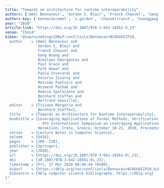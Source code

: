 ```yaml
---
title: "Towards an architecture for runtime interoperability"
authors: ['Amel Bennaceur', 'Gordon S. Blair', 'Franck Chauvel', 'Gang Huang 0001', 'Nikolaos Georgantas', 'Paul Grace', 'Falk Howar', 'Paola Inverardi', 'Valérie Issarny', 'Massimo Paolucci', 'Animesh Pathak', 'Romina Spalazzese', 'Bernhard Steffen', 'Bertrand Souville']
authors-key: ['bennaceuramel', 's.gordon', 'chauvelfranck', 'huanggang', 'georgantasnikolaos', 'gracepaul', 'howarfalk', 'inverardipaola', 'issarnyvalérie', 'paoluccimassimo', 'pathakanimesh', 'spalazzeseromina', 'steffenbernhard', 'souvillebertrand']
year: "2010"
article-link: "https://doi.org/10.1007/978-3-642-16561-0_23"
venue: "ISoLA"
bibex: "@inproceedings{DBLP:conf/isola/BennaceurBCHGGHIIP10,
  author    = {Amel Bennaceur and
               Gordon S. Blair and
               Franck Chauvel and
               Gang Huang and
               Nikolaos Georgantas and
               Paul Grace and
               Falk Howar and
               Paola Inverardi and
               Valerie Issarny and
               Massimo Paolucci and
               Animesh Pathak and
               Romina Spalazzese and
               Bernhard Steffen and
               Bertrand Souville},
  editor    = {Tiziana Margaria and
               Bernhard Steffen},
  title     = {Towards an Architecture for Runtime Interoperability},
  booktitle = {Leveraging Applications of Formal Methods, Verification, and Validation
               - 4th International Symposium on Leveraging Applications, ISoLA 2010,
               Heraklion, Crete, Greece, October 18-21, 2010, Proceedings, Part {II}},
  series    = {Lecture Notes in Computer Science},
  volume    = {6416},
  pages     = {206--220},
  publisher = {Springer},
  year      = {2010},
  url       = {https://doi.org/10.1007/978-3-642-16561-0\_23},
  doi       = {10.1007/978-3-642-16561-0\_23},
  timestamp = {Fri, 27 Mar 2020 08:46:44 +0100},
  biburl    = {https://dblp.org/rec/conf/isola/BennaceurBCHGGHIIP10.bib},
  bibsource = {dblp computer science bibliography, https://dblp.org}
}"
---
```

